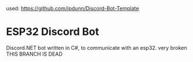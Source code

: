 used: https://github.com/jpdunn/Discord-Bot-Template
# ESP32 Discord Bot
Discord.NET bot written in C#, to communicate with an esp32.
very broken
THIS BRANCH IS DEAD
